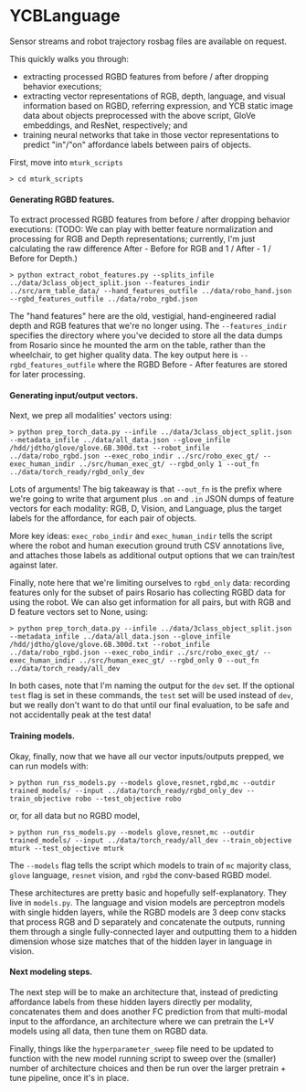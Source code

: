 # YCBLanguage

Sensor streams and robot trajectory rosbag files are available on request.

This quickly walks you through: 
- extracting processed RGBD features from before / after dropping behavior executions;
- extracting vector representations of RGB, depth, language, and visual information based on RGBD, referring expression, and YCB static image data about objects preprocessed with the above script, GloVe embeddings, and ResNet, respectively; and
- training neural networks that take in those vector representations to predict "in"/"on" affordance labels between pairs of objects.

First, move into `mturk_scripts`

`> cd mturk_scripts`

#### Generating RGBD features.

To extract processed RGBD features from before / after dropping behavior executions:
(TODO: We can play with better feature normalization and processing for RGB and Depth representations; currently, I'm just calculating the raw difference After - Before for RGB and 1 / After - 1 / Before for Depth.)

`> python extract_robot_features.py --splits_infile ../data/3class_object_split.json --features_indir ../src/arm_table_data/ --hand_features_outfile ../data/robo_hand.json --rgbd_features_outfile ../data/robo_rgbd.json`

The "hand features" here are the old, vestigial, hand-engineered radial depth and RGB features that we're no longer using. The `--features_indir` specifies the directory where you've decided to store all the data dumps from Rosario since he mounted the arm on the table, rather than the wheelchair, to get higher quality data. The key output here is `--rgbd_features_outfile` where the RGBD Before - After features are stored for later processing.

#### Generating input/output vectors.

Next, we prep all modalities' vectors using:

`> python prep_torch_data.py --infile ../data/3class_object_split.json --metadata_infile ../data/all_data.json --glove_infile /hdd/jdtho/glove/glove.6B.300d.txt --robot_infile ../data/robo_rgbd.json --exec_robo_indir ../src/robo_exec_gt/ --exec_human_indir ../src/human_exec_gt/ --rgbd_only 1 --out_fn ../data/torch_ready/rgbd_only_dev`

Lots of arguments! The big takeaway is that `--out_fn` is the prefix where we're going to write that argument plus `.on` and `.in` JSON dumps of feature vectors for each modality: RGB, D, Vision, and Language, plus the target labels for the affordance, for each pair of objects.

More key ideas: `exec_robo_indir` and `exec_human_indir` tells the script where the robot and human execution ground truth CSV annotations live, and attaches those labels as additional output options that we can train/test against later.

Finally, note here that we're limiting ourselves to `rgbd_only` data: recording features only for the subset of pairs Rosario has collecting RGBD data for using the robot. We can also get information for all pairs, but with RGB and D feature vectors set to None, using:

`> python prep_torch_data.py --infile ../data/3class_object_split.json --metadata_infile ../data/all_data.json --glove_infile /hdd/jdtho/glove/glove.6B.300d.txt --robot_infile ../data/robo_rgbd.json --exec_robo_indir ../src/robo_exec_gt/ --exec_human_indir ../src/human_exec_gt/ --rgbd_only 0 --out_fn ../data/torch_ready/all_dev`

In both cases, note that I'm naming the output for the `dev` set. If the optional `test` flag is set in these commands, the `test` set will be used instead of `dev`, but we really don't want to do that until our final evaluation, to be safe and not accidentally peak at the test data!

#### Training models.

Okay, finally, now that we have all our vector inputs/outputs prepped, we can run models with:

`> python run_rss_models.py --models glove,resnet,rgbd,mc --outdir trained_models/ --input ../data/torch_ready/rgbd_only_dev --train_objective robo --test_objective robo`

or, for all data but no RGBD model, 

`> python run_rss_models.py --models glove,resnet,mc --outdir trained_models/ --input ../data/torch_ready/all_dev --train_objective mturk --test_objective mturk`

The `--models` flag tells the script which models to train of `mc` majority class, `glove` language, `resnet` vision, and `rgbd` the conv-based RGBD model.

These architectures are pretty basic and hopefully self-explanatory. They live in `models.py`. The language and vision models are perceptron models with single hidden layers, while the RGBD models are 3 deep conv stacks that process RGB and D separately and concatenate the outputs, running them through a single fully-connected layer and outputting them to a hidden dimension whose size matches that of the hidden layer in language in vision.

#### Next modeling steps.

The next step will be to make an architecture that, instead of predicting affordance labels from these hidden layers directly per modality, concatenates them and does another FC prediction from that multi-modal input to the affordance, an architecture where we can pretrain the L+V models using all data, then tune them on RGBD data.

Finally, things like the `hyperparameter_sweep` file need to be updated to function with the new model running script to sweep over the (smaller) number of architecture choices and then be run over the larger pretrain + tune pipeline, once it's in place.
